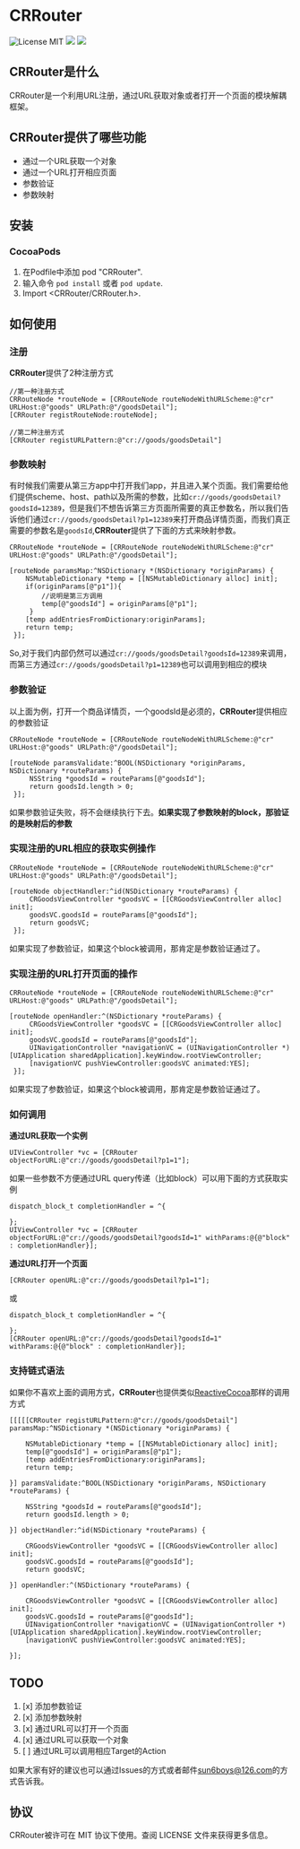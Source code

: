 CRRouter
====

![License MIT](https://img.shields.io/github/license/mashape/apistatus.svg?maxAge=2592000)
![](https://img.shields.io/badge/language-objective-orange.svg)
![](https://img.shields.io/cocoapods/v/CRRouter.svg?style=flat)


## CRRouter是什么
CRRouter是一个利用URL注册，通过URL获取对象或者打开一个页面的模块解耦框架。
## CRRouter提供了哪些功能

 - 通过一个URL获取一个对象
 - 通过一个URL打开相应页面
 - 参数验证
 - 参数映射

## 安装
### CocoaPods

1. 在Podfile中添加 pod "CRRouter".
2. 输入命令 `pod install` 或者 `pod update`.
3. Import \<CRRouter/CRRouter.h\>.

## 如何使用
### 注册
**CRRouter**提供了2种注册方式

```
//第一种注册方式
CRRouteNode *routeNode = [CRRouteNode routeNodeWithURLScheme:@"cr" URLHost:@"goods" URLPath:@"/goodsDetail"];
[CRRouter registRouteNode:routeNode];
```

```
//第二种注册方式
[CRRouter registURLPattern:@"cr://goods/goodsDetail"]
```
### 参数映射
有时候我们需要从第三方app中打开我们app，并且进入某个页面。我们需要给他们提供scheme、host、path以及所需的参数，比如`cr://goods/goodsDetail?goodsId=12389`，但是我们不想告诉第三方页面所需要的真正参数名，所以我们告诉他们通过`cr://goods/goodsDetail?p1=12389`来打开商品详情页面，而我们真正需要的参数名是`goodsId`,**CRRouter**提供了下面的方式来映射参数。

```
CRRouteNode *routeNode = [CRRouteNode routeNodeWithURLScheme:@"cr" URLHost:@"goods" URLPath:@"/goodsDetail"];

[routeNode paramsMap:^NSDictionary *(NSDictionary *originParams) {
    NSMutableDictionary *temp = [[NSMutableDictionary alloc] init];
    if(originParams[@"p1"]){
        //说明是第三方调用
        temp[@"goodsId"] = originParams[@"p1"];
     }
    [temp addEntriesFromDictionary:originParams];
    return temp;
 }];
```

So,对于我们内部仍然可以通过`cr://goods/goodsDetail?goodsId=12389`来调用，而第三方通过`cr://goods/goodsDetail?p1=12389`也可以调用到相应的模块

### 参数验证
以上面为例，打开一个商品详情页，一个goodsId是必须的，**CRRouter**提供相应的参数验证

```
CRRouteNode *routeNode = [CRRouteNode routeNodeWithURLScheme:@"cr" URLHost:@"goods" URLPath:@"/goodsDetail"];

[routeNode paramsValidate:^BOOL(NSDictionary *originParams, NSDictionary *routeParams) {
     NSString *goodsId = routeParams[@"goodsId"];
     return goodsId.length > 0;
 }];
```
如果参数验证失败，将不会继续执行下去。**如果实现了参数映射的block，那验证的是映射后的参数**

### 实现注册的URL相应的获取实例操作
```
CRRouteNode *routeNode = [CRRouteNode routeNodeWithURLScheme:@"cr" URLHost:@"goods" URLPath:@"/goodsDetail"];

[routeNode objectHandler:^id(NSDictionary *routeParams) {
     CRGoodsViewController *goodsVC = [[CRGoodsViewController alloc] init];
     goodsVC.goodsId = routeParams[@"goodsId"];
     return goodsVC;
 }];
```
如果实现了参数验证，如果这个block被调用，那肯定是参数验证通过了。

### 实现注册的URL打开页面的操作
```
CRRouteNode *routeNode = [CRRouteNode routeNodeWithURLScheme:@"cr" URLHost:@"goods" URLPath:@"/goodsDetail"];

[routeNode openHandler:^(NSDictionary *routeParams) {
     CRGoodsViewController *goodsVC = [[CRGoodsViewController alloc] init];
     goodsVC.goodsId = routeParams[@"goodsId"];
     UINavigationController *navigationVC = (UINavigationController *)[UIApplication sharedApplication].keyWindow.rootViewController;
     [navigationVC pushViewController:goodsVC animated:YES];
 }];
```
如果实现了参数验证，如果这个block被调用，那肯定是参数验证通过了。

### 如何调用
**通过URL获取一个实例**

```
UIViewController *vc = [CRRouter objectForURL:@"cr://goods/goodsDetail?p1=1"];
```
如果一些参数不方便通过URL query传递（比如block）可以用下面的方式获取实例

```
dispatch_block_t completionHandler = ^{
        
};
UIViewController *vc = [CRRouter objectForURL:@"cr://goods/goodsDetail?goodsId=1" withParams:@{@"block" : completionHandler}];
```
**通过URL打开一个页面**

```
[CRRouter openURL:@"cr://goods/goodsDetail?p1=1"];
```
或

```
dispatch_block_t completionHandler = ^{
        
};
[CRRouter openURL:@"cr://goods/goodsDetail?goodsId=1" withParams:@{@"block" : completionHandler}];
```

### 支持链式语法
如果你不喜欢上面的调用方式，**CRRouter**也提供类似[ReactiveCocoa](https://github.com/ReactiveCocoa/ReactiveCocoa)那样的调用方式

```
[[[[[CRRouter registURLPattern:@"cr://goods/goodsDetail"] paramsMap:^NSDictionary *(NSDictionary *originParams) {
        
    NSMutableDictionary *temp = [[NSMutableDictionary alloc] init];
    temp[@"goodsId"] = originParams[@"p1"];
    [temp addEntriesFromDictionary:originParams];
    return temp;
        
}] paramsValidate:^BOOL(NSDictionary *originParams, NSDictionary *routeParams) {
        
    NSString *goodsId = routeParams[@"goodsId"];
    return goodsId.length > 0;
        
}] objectHandler:^id(NSDictionary *routeParams) {
        
    CRGoodsViewController *goodsVC = [[CRGoodsViewController alloc] init];
    goodsVC.goodsId = routeParams[@"goodsId"];
    return goodsVC;
        
}] openHandler:^(NSDictionary *routeParams) {
        
    CRGoodsViewController *goodsVC = [[CRGoodsViewController alloc] init];
    goodsVC.goodsId = routeParams[@"goodsId"];
    UINavigationController *navigationVC = (UINavigationController *)[UIApplication sharedApplication].keyWindow.rootViewController;
    [navigationVC pushViewController:goodsVC animated:YES];
        
}];

```

## TODO
 1. [x] 添加参数验证
 2. [x] 添加参数映射
 3. [x] 通过URL可以打开一个页面
 4. [x] 通过URL可以获取一个对象
 5. [ ] 通过URL可以调用相应Target的Action


 如果大家有好的建议也可以通过Issues的方式或者邮件[sun6boys@126.com](sun6boys@126.com)的方式告诉我。
 
  
## 协议
CRRouter被许可在 MIT 协议下使用。查阅 LICENSE 文件来获得更多信息。

